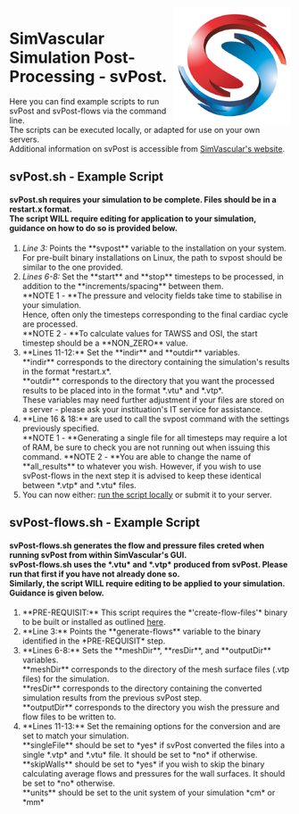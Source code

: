 <img src="SV-logo.png" align="right" width="210px" height="210px"/>

<h1>SimVascular Simulation Post-Processing - svPost.</h1>
<p>Here you can find example scripts to run svPost and svPost-flows via the command line.<br>
The scripts can be executed locally, or adapted for use on your own servers.<br>
Additional information on svPost is accessible from <a href="https://simvascular.github.io/index.html">SimVascular's website</a>.</p>

<h2>svPost.sh - Example Script</h2>
<h4>svPost.sh requires your simulation to be complete. Files should be in a restart.x format.<br>
The script WILL require editing for application to your simulation, guidance on how to do so is provided below.</h4>

<ol>
    <li><em><em>Line 3:</em></em> Points the **svpost** variable to the installation on your system.<br>
    For pre-built binary installations on Linux, the path to svpost should be similar to the one provided.</li>
    <li><em>Lines 6-8:</em> Set the **start** and **stop** timesteps to be processed, in addition to the **increments/spacing** between them.<br>
    **NOTE 1 - **The pressure and velocity fields take time to stabilise in your simulation.<br>
    Hence, often only the timesteps corresponding to the final cardiac cycle are processed.<br>
    **NOTE 2 - **To calculate values for TAWSS and OSI, the start timestep should be a **NON_ZERO** value.</li>
    <li>**Lines 11-12:** Set the **indir** and **outdir** variables.<br>
    **indir** corresponds to the directory containing the simulation's results in the format *restart.x*.<br>
    **outdir** corresponds to the directory that you want the processed results to be placed into in the format *.vtu* and *.vtp*.<br>
    These variables may need further adjustment if your files are stored on a server - please ask your instituation's IT service for assistance.</li>
    <li>**Line 16 & 18:** are used to call the svpost command with the settings previously specified.<br>
    **NOTE 1 - **Generating a single file for all timesteps may require a lot of RAM, be sure to check you are not running out when issuing this command.
    **NOTE 2 - **You are able to change the name of **all_results** to whatever you wish. However, if you wish to use svPost-flows in the next step it is advised to keep these identical between *.vtp* and *.vtu* files.</li>
    <li>You can now either: <a href="https://stackoverflow.com/questions/2177932/how-do-i-execute-a-bash-script-in-terminal">run the script locally</a> or submit it to your server.</li>
</ol>

<h2>svPost-flows.sh - Example Script</h2>
<h4>svPost-flows.sh generates the flow and pressure files creted when running svPost from within SimVascular's GUI.<br>
svPost-flows.sh uses the *.vtu* and *.vtp* produced from svPost. Please run that first if you have not already done so.<br>
Similarly, the script WILL require editing to be applied to your simulation. Guidance is given below.</h4>

<ol>
    <li>**PRE-REQUISIT:** This script requires the *'create-flow-files'* binary to be built or installed as outlined <a href="https://github.com/ktbolt/cardiovascular/tree/master/create-flow-files">here</a>.</li>
    <li>**Line 3:** Points the **generate-flows** variable to the binary identified in the *PRE-REQUISIT* step.</li>
    <li>**Lines 6-8:** Sets the **meshDir**, **resDir**, and **outputDir** variables.<br>
    **meshDir** corresponds to the directory of the mesh surface files (.vtp files) for the simulation.<br>
    **resDir** corresponds  to the directory containing the converted simulation results from the previous svPost step.<br>
    **outputDir** corresponds to the directory you wish the pressure and flow files to be written to.</li>
    <li>**Lines 11-13:** Set the remaining options for the conversion and are set to match your simulation.<br>
    **singleFile** should be set to *yes* if svPost converted the files into a single *.vtp* and *.vtu* file. It should be set to *no* if otherwise.<br>
    **skipWalls** should be set to *yes* if you wish to skip the binary calculating average flows and pressures for the wall surfaces. It should be set to *no* otherwise.<br>
    **units** should be set to the unit system of your simulation *cm* or *mm*</li>
</ol>